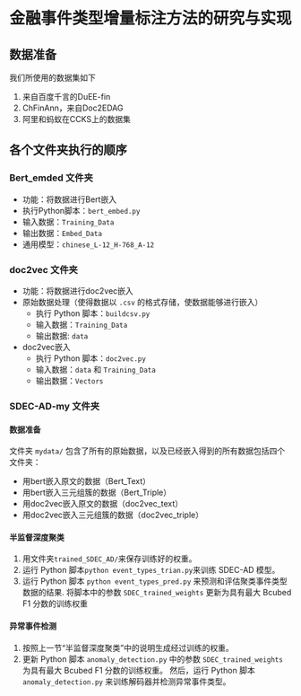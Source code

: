 # 金融事件类型增量标注方法的研究与实现


## 数据准备

我们所使用的数据集如下
1. 来自百度千言的DuEE-fin
2. ChFinAnn，来自Doc2EDAG
3. 阿里和蚂蚁在CCKS上的数据集

## 各个文件夹执行的顺序

### Bert_emded 文件夹
- 功能：将数据进行Bert嵌入
- 执行Python脚本：`bert_embed.py`
- 输入数据：`Training_Data`
- 输出数据：`Embed_Data`
- 通用模型：`chinese_L-12_H-768_A-12`

### doc2vec 文件夹
- 功能：将数据进行doc2vec嵌入
- 原始数据处理（使得数据以 `.csv` 的格式存储，使数据能够进行嵌入）
    - 执行 Python 脚本：`buildcsv.py`
    - 输入数据：`Training_Data`
    - 输出数据: `data`
- doc2vec嵌入
    - 执行 Python 脚本：`doc2vec.py`
    - 输入数据：`data` 和 `Training_Data`
    - 输出数据：`Vectors`

### SDEC-AD-my 文件夹

#### 数据准备
文件夹 `mydata/` 包含了所有的原始数据，以及已经嵌入得到的所有数据包括四个文件夹：
- 用bert嵌入原文的数据（Bert_Text）
- 用bert嵌入三元组簇的数据（Bert_Triple）
- 用doc2vec嵌入原文的数据（doc2vec_text）
- 用doc2vec嵌入三元组簇的数据（doc2vec_triple）

#### 半监督深度聚类
1. 用文件夹`trained_SDEC_AD/`来保存训练好的权重。
2. 运行 Python 脚本`python event_types_trian.py`来训练 SDEC-AD 模型。
3. 运行 Python 脚本 `python event_types_pred.py` 来预测和评估聚类事件类型数据的结果. 将脚本中的参数 `SDEC_trained_weights` 更新为具有最大 Bcubed F1 分数的训练权重

#### 异常事件检测
1. 按照上一节“半监督深度聚类”中的说明生成经过训练的权重。
2. 更新 Python 脚本 `anomaly_detection.py` 中的参数 `SDEC_trained_weights` 为具有最大 Bcubed F1 分数的训练权重。
 然后，运行 Python 脚本 `anomaly_detection.py` 来训练解码器并检测异常事件类型。

